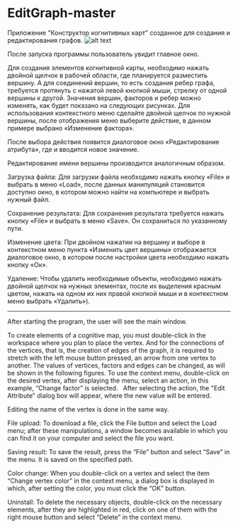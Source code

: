 # EditGraph-master
Приложение "Конструктор когнитивных карт" созданное для создания и редактирования графов.
![alt text](https://a.radikal.ru/a00/1905/5d/12860a195469.png)

После запуска программы пользователь увидит главное окно.

Для создания элементов когнитивной карты, необходимо нажать двойной щелчок в рабочей области, где планируется разместить вершину. А для соединений вершин, то есть создания ребер графа, требуется протянуть с нажатой левой кнопкой мыши, стрелку от одной вершины к другой. Значения вершин, факторов и ребер можно изменять, как будет показано на следующих рисунках.
Для использования контекстного меню сделайте двойной щелчок по нужной вершины, после отображения меню выберите действие, в данном примере выбрано «Изменение фактора».
 
После выбора действия появится диалоговое окно «Редактирование атрибута», где и вводится новое значение.

Редактирование имени вершины производится аналогичным образом.

Загрузка файла:
Для загрузки файла необходимо нажать кнопку «File» и выбрать в меню «Load», после данных манипуляций становится доступно окно, в котором можно найти на компьютере и выбрать нужный файл.

Сохранение результата:
Для сохранения результата требуется нажать кнопку «File» и выбрать в меню «Save». Он сохраниться по указанному пути.

Изменение цвета:
При двойном нажатии на вершину и выборе в контекстном меню пункта «Изменить цвет вершины» отображается диалоговое окно, в котором после настройки цвета необходимо нажать кнопку «Ок».

Удаление:
Чтобы удалить необходимые объекты, необходимо нажать двойной щелчок на нужных элементах, после их выделения красным цветом, нажать на одном их них правой кнопкой мыши и в контекстном меню выбрать «Удалить»).
*************************************************************************
After starting the program, the user will see the main window.

To create elements of a cognitive map, you must double-click in the workspace where you plan to place the vertex. And for the connections of the vertices, that is, the creation of edges of the graph, it is required to stretch with the left mouse button pressed, an arrow from one vertex to another. The values ​​of vertices, factors and edges can be changed, as will be shown in the following figures.
To use the context menu, double-click on the desired vertex, after displaying the menu, select an action, in this example, “Change factor” is selected.
 
After selecting the action, the "Edit Attribute" dialog box will appear, where the new value will be entered.

Editing the name of the vertex is done in the same way.

File upload:
To download a file, click the File button and select the Load menu; after these manipulations, a window becomes available in which you can find it on your computer and select the file you want.

Saving result:
To save the result, press the “File” button and select “Save” in the menu. It is saved on the specified path.

Color change:
When you double-click on a vertex and select the item “Change vertex color” in the context menu, a dialog box is displayed in which, after setting the color, you must click the “OK” button.

Uninstall:
To delete the necessary objects, double-click on the necessary elements, after they are highlighted in red, click on one of them with the right mouse button and select “Delete” in the context menu.

